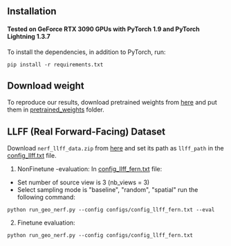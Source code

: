 ## Installation

#### Tested on GeForce RTX 3090 GPUs with PyTorch 1.9 and PyTorch Lightning 1.3.7

To install the dependencies, in addition to PyTorch, run:

```
pip install -r requirements.txt
```

## Download weight
To reproduce our results, download pretrained weights from [here](https://drive.google.com/drive/folders/1ZtAc7VYvltcdodT_BrUrQ_4IAhz_L-Rf?usp=sharing) and put them in [pretrained_weights](./pretrained_weights) folder.

## LLFF (Real Forward-Facing) Dataset
Download `nerf_llff_data.zip` from [here](https://drive.google.com/drive/folders/128yBriW1IG_3NJ5Rp7APSTZsJqdJdfc1) and set its path as `llff_path` in the [config_llff.txt](./configs/config_llff.txt) file.

1.  NonFinetune -evaluation: 
In [config_llff_fern.txt](./configs/config_llff.txt) file: 
- Set number of source view is 3 (nb_views = 3)
- Select sampling mode is  "baseline", "random", "spatial"
run the following command:
```
python run_geo_nerf.py --config configs/config_llff_fern.txt --eval
```

2.   Finetune evaluation:
```
python run_geo_nerf.py --config configs/config_llff_fern.txt
```
